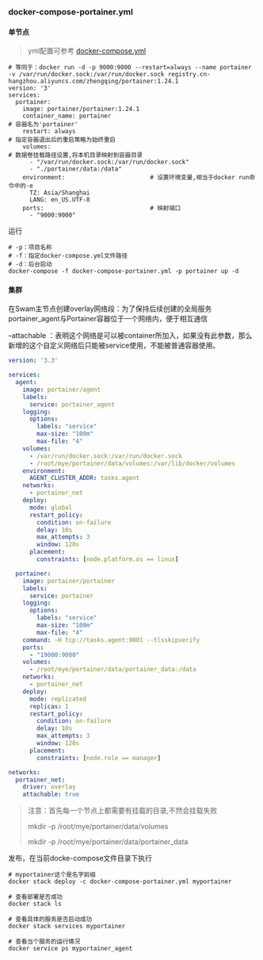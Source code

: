### docker-compose-portainer.yml

#### 单节点

> yml配置可参考 [docker-compose.yml](https://gitee.com/zhengqingya/docker-compose/blob/master/docker-compose.yml)

```shell
# 等同于：docker run -d -p 9000:9000 --restart=always --name portainer -v /var/run/docker.sock:/var/run/docker.sock registry.cn-hangzhou.aliyuncs.com/zhengqing/portainer:1.24.1
version: '3'
services:
  portainer:
    image: portainer/portainer:1.24.1  
    container_name: portainer                                            # 容器名为'portainer'
    restart: always                                                      # 指定容器退出后的重启策略为始终重启
    volumes:                                                             # 数据卷挂载路径设置,将本机目录映射到容器目录
      - "/var/run/docker.sock:/var/run/docker.sock"
      - "./portainer/data:/data"
    environment:                        # 设置环境变量,相当于docker run命令中的-e
      TZ: Asia/Shanghai
      LANG: en_US.UTF-8
    ports:                              # 映射端口
      - "9000:9000"
```

运行

```shell
# -p：项目名称
# -f：指定docker-compose.yml文件路径
# -d：后台启动
docker-compose -f docker-compose-portainer.yml -p portainer up -d
```

#### 集群

在Swam主节点创建overlay网络段：为了保持后续创建的全局服务portainer_agent与Portainer容器位于一个网络内，便于相互通信

–attachable ：表明这个网络是可以被container所加入，如果没有此参数，那么新增的这个自定义网络后只能被service使用，不能被普通容器使用。

```yml 
version: '3.3'

services:
  agent:
    image: portainer/agent
    labels:
      service: portainer_agent
    logging:
      options:
        labels: "service"
        max-size: "100m"
        max-file: "4"
    volumes:
      - /var/run/docker.sock:/var/run/docker.sock
      - /root/mye/portainer/data/volumes:/var/lib/docker/volumes
    environment:                               
      AGENT_CLUSTER_ADDR: tasks.agent
    networks:
      - portainer_net
    deploy:
      mode: global
      restart_policy:
        condition: on-failure
        delay: 10s
        max_attempts: 3
        window: 120s
      placement:
        constraints: [node.platform.os == linux]

  portainer:
    image: portainer/portainer
    labels:
      service: portainer
    logging:
      options:
        labels: "service"
        max-size: "100m"
        max-file: "4"
    command: -H tcp://tasks.agent:9001 --tlsskipverify
    ports:
      - "19000:9000"
    volumes:
      - /root/mye/portainer/data/portainer_data:/data
    networks:
      - portainer_net
    deploy:
      mode: replicated
      replicas: 1
      restart_policy:
        condition: on-failure
        delay: 10s
        max_attempts: 3
        window: 120s
      placement:
        constraints: [node.role == manager] 

networks:
  portainer_net:
    driver: overlay
    attachable: true
```

> 注意：首先每一个节点上都需要有挂载的目录,不然会挂载失败
>
> mkdir -p /root/mye/portainer/data/volumes
>
> mkdir -p /root/mye/portainer/data/portainer_data

发布，在当前docke-compose文件目录下执行

```shell
# myportainer这个是名字前缀
docker stack deploy -c docker-compose-portainer.yml myportainer

# 查看部署是否成功
docker stack ls

# 查看具体的服务是否启动成功
docker stack services myportainer

# 查看当个服务的运行情况
docker service ps myportainer_agent
```

